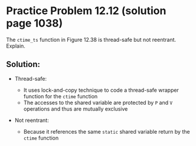 # Practice Problem 12.12 (solution page 1038)
The `ctime_ts` function in Figure 12.38 is thread-safe but not reentrant. Explain.

## Solution:
- Thread-safe:
    - It uses lock-and-copy technique to code a thread-safe wrapper function for the `ctime` function
    - The accesses to the shared variable are protected by `P` and `V` operations and thus are mutually exclusive

- Not reentrant:
    - Because it references the same `static` shared variable return by the `ctime` function